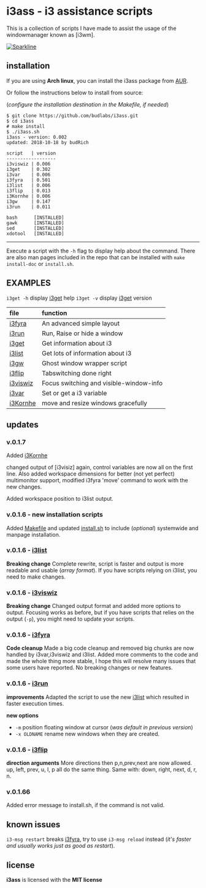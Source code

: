 # i3ass - i3 assistance scripts 

This is a collection of scripts I have made to assist the
usage of the windowmanager known as [i3wm].


[![Sparkline](https://stars.medv.io/budlabs/i3ass.svg)](https://stars.medv.io/budlabs/i3ass)

## installation

If you are using **Arch linux**, you can install the i3ass
package from [AUR]. 

Or follow the instructions below to install from source: 

(*configure the installation destination in the Makefile,
if needed*)

``` shell
$ git clone https://github.com/budlabs/i3ass.git
$ cd i3ass
# make install
$ ./i3ass.sh
i3ass - version: 0.002
updated: 2018-10-18 by budRich

script   | version
------------------
i3viswiz | 0.006
i3get    | 0.302
i3var    | 0.006
i3fyra   | 0.501
i3list   | 0.006
i3flip   | 0.013
i3Kornhe | 0.006
i3gw     | 0.147
i3run    | 0.011

bash      [INSTALLED]
gawk      [INSTALLED]
sed       [INSTALLED]
xdotool   [INSTALLED]

```


---

Execute a script with the `-h` flag to display help about
the command. There are also man pages included in the repo
that can be installed with `make install-doc` or
`install.sh`.

EXAMPLES
--------
`i3get -h` display [i3get] help 
`i3get -v` display [i3get] version 


|**file**  |     **function**          |
|:---------|:--------------------------|
|[i3fyra]  |An advanced simple layout
|[i3run]   |Run, Raise or hide a window
|[i3get]   |Get information about i3
|[i3list]  |Get lots of information about i3 
|[i3gw]    |Ghost window wrapper script
|[i3flip]  |Tabswitching done right
|[i3viswiz]|Focus switching and visible-window-info
|[i3var]   |Set or get a i3 variable
|[i3Kornhe]|move and resize windows gracefully

## updates

### v.0.1.7

Added [i3Kornhe]

changed output of [i3visiz] again, control variables are
now all on the first line. Also added workspace dimensions
for better (not yet perfect) multimonitor support, modified
i3fyra 'move' command to work with the new changes.

Added workspace position to i3list output.

### v.0.1.6 - new installation scripts


Added [Makefile] and updated [install.sh] to include
(*optional*) systemwide and manpage installation.

### v.0.1.6 - [i3list] 

**Breaking change** 
Complete rewrite, script is faster and output is more
readable and usable (*array format*). If you have scripts
relying on i3list, you need to make changes. 

### v.0.1.6 - [i3viswiz] 
**Breaking change** 
Changed output format and added more options to output.
Focusing works as before, but if you have scripts that
relies on the output (`-p`), you might need to update your
scripts. 

### v.0.1.6 - [i3fyra] 
**Code cleanup** 
Made a big code cleanup and removed big chunks are now
handled by i3var,i3viswiz and i3list. Added more comments to
the code and made the whole thing more stable, I hope this
will resolve many issues that some users have reported. No
breaking changes or new features.

### v.0.1.6 - [i3run] 

**improvements** 
Adapted the script to use the new [i3list] which resulted
in faster execution times. 

**new options**   

- `-m` position floating window at cursor (*was default
in previous version*) 
- `-x OLDNAME` rename new windows when they are created.

### v.0.1.6 - [i3flip]


**direction arguments** 
More directions then p,n,prev,next are now allowed. up,
left, prev, u, l, p all do the same thing. Same with: down,
right, next, d, r, n.   

### v.0.1.66


Added error message to install.sh, if the command is not
valid.


## known issues

`i3-msg restart` breaks [i3fyra], try to use `i3-msg
reload` instead (*it's faster and usually works just as good
as restart*).

[focusvisible]: https://github.com/budRich/i3ass/tree/master/focusvisible
[getvisible]: https://github.com/budRich/i3ass/tree/master/getvisible
[i3flip]: https://github.com/budRich/i3ass/tree/master/i3flip
[i3fyra]: https://github.com/budRich/i3ass/tree/master/i3fyra
[i3gw]: https://github.com/budRich/i3ass/tree/master/i3gw
[i3Kornhe]: https://github.com/budRich/i3ass/tree/master/i3Kornhe
[i3list]: https://github.com/budRich/i3ass/tree/master/i3list
[i3get]: https://github.com/budRich/i3ass/tree/master/i3get
[i3run]: https://github.com/budRich/i3ass/tree/master/i3run
[i3var]: https://github.com/budRich/i3ass/tree/master/i3var
[i3viswiz]: https://github.com/budRich/i3ass/tree/master/i3viswiz
[Makefile]: https://github.com/budRich/i3ass/blob/master/Makefile
[install.sh]: https://github.com/budRich/i3ass/blob/master/install.sh
[i3add]: https://github.com/budRich/scripts/i3add/
[AUR]: https://aur.archlinux.org/packages/i3ass/
[i3]: https://i3wm.org/

## license

**i3ass** is licensed with the **MIT license**


